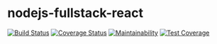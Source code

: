 # nodejs-fullstack-react
[![Build Status](https://travis-ci.com/tobiasgrott/nodejs-fullstack-react.svg?branch=master)](https://travis-ci.com/tobiasgrott/nodejs-fullstack-react)
[![Coverage Status](https://coveralls.io/repos/github/tobiasgrott/nodejs-fullstack-react/badge.svg?branch=master)](https://coveralls.io/github/tobiasgrott/nodejs-fullstack-react?branch=master)
[![Maintainability](https://api.codeclimate.com/v1/badges/c1a3e21facf4ba530ca3/maintainability)](https://codeclimate.com/github/tobiasgrott/nodejs-fullstack-react/maintainability)
[![Test Coverage](https://api.codeclimate.com/v1/badges/c1a3e21facf4ba530ca3/test_coverage)](https://codeclimate.com/github/tobiasgrott/nodejs-fullstack-react/test_coverage)
